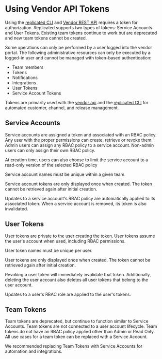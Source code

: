 # Using Vendor API Tokens

Using the [replicated CLI](replicated-cli-installing) and [Vendor REST API](vendor-api-using) requires a token for authorization.  Replicated supports two types of tokens: Service Accounts and User Tokens. Existing team tokens continue to work but are deprecated and new team tokens cannot be created.

Some operations can only be performed by a user logged into the vendor portal. The following administrative resources can only be executed by a logged-in user and cannot be managed with token-based authentication:

- Team members
- Tokens
- Notifications
- Integrations
- User Tokens
- Service Account Tokens

Tokens are primarily used with the [vendor api](vendor-api-using) and the [replicated CLI](replicated-cli-installing) for automated customer, channel, and release management.

## Service Accounts

Service accounts are assigned a token and associated with an RBAC policy. Any user with the proper permissions can create, retrieve or revoke them. Admin users can assign any RBAC policy to a service account. Non-admin users can only assign their own RBAC policy.

At creation time, users can also choose to limit the service account to a read-only version of the selected RBAC policy

Service account names must be unique within a given team.

Service account tokens are only displayed once when created. The token cannot be retrieved again after initial creation. 

Updates to a service account's RBAC policy are automatically applied to its associated token. When a service account is removed, its token is also invalidated.

## User Tokens

User tokens are private to the user creating the token. User tokens assume the user's account when used, including RBAC permissions.

User token names must be unique per user.

User tokens are only displayed once when created. The token cannot be retrieved again after initial creation. 

Revoking a user token will immediately invalidate that token. Additionally, deleting the user account also deletes all user tokens that belong to the user account.

Updates to a user's RBAC role are applied to the user's tokens. 

## Team Tokens

Team tokens are deprecated, but continue to function similar to Service Accounts. Team tokens are not connected to a user account lifecycle. Team tokens do not have an RBAC policy applied other than Admin or Read Only. All use cases for a team token can be replaced with a Service Account.

We recommended replacing Team Tokens with Service Accounts for automation and integrations.
